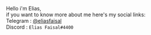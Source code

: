 Hello i'm Elias,<br/>
if you want to know more about me here's my social links:</br>
  Telegram : [@eliasfaisal](https://t.me/eliasfaisal)</br>
  Discord  : `Elias Faisal#4400`
